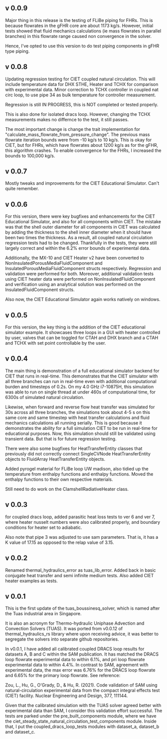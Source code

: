 ## v 0.0.9

Major thing in this release is the testing of FLiBe piping for FHRs. 
This is because flowrates in the gFHR core are about 1173 kg/s. However,
initial tests showed that fluid mechanics calculations (ie mass flowrates 
in parallel branches) in this flowrate range caused non convergence in the 
solver.

Hence, I've opted to use this version to do test piping components in gFHR 
type piping.


## v 0.0.8 

Updating regression testing for CIET coupled natural circulation. This will 
include temperature data for DHX STHE, Heater and TCHX for comparison 
with experimental data. Minor correction to TCHX controller in coupled nat 
circ loop, to use pipe 34 as bulk temperature for controller measurement.

Regression is still IN PROGRESS, this is NOT completed or tested properly.

This is also done for isolated dracs loop. However, changing the TCHX 
measurements makes no differnce to the test, it still passes.

The most important change is change the trait implementation for 
"calculate_mass_flowrate_from_pressure_change". The previous mass flowrate 
iteration bounds were from -10 kg/s to 10 kg/s. This is okay for CIET, but 
for FHRs, which have flowrates about 1200 kg/s as for the gFHR, this algorithm 
crashes. To enable convergence for the FHRs, I increased the bounds to 
100,000 kg/s.

## v 0.0.7

Mostly tweaks and improvements for the CIET Educational Simulator.
Can't quite remember.

## v 0.0.6 

For this version, there were key bugfixes and enhancements 
for the CIET Educational Simulator,
and also for all components within CIET. The mistake was that the
shell outer diameter for all components in CIET was calculated by adding the 
thickness to the shell inner diameter when it should have been two 
times the thickness. As a result, all coupled natural circulation 
regression tests had to be changed. Thankfully in the tests, they were still 
largely correct and within the 6.2% error bounds of experimental data.

Additionally, the MX-10 and CIET Heater v2 have been converted to 
NonInsulatedPorousMediaFluidComponent and InsulatedPorousMediaFluidComponent 
structs respectively. Regression and validation were performed for both.
Moreover, additional validation tests using CIET heater data were 
performed on NonInsulatedFluidComponent and verification using an analytical 
solution was performed on the InsulatedFluidComponent structs. 

Also now, the CIET Educational Simulator again works natively on windows.



## v 0.0.5 

For this version, the key thing is the addition of the CIET educational
simulator example. It showcases three loops in a GUI with heater controlled 
by user, valves that can be toggled for CTAH and DHX branch and a CTAH 
and TCHX with set point controllable by the user.


## v 0.0.4 

The main thing is demonstration of a full educational simulator backend 
for CIET that runs in real-time. This demonstrates that the CIET 
simulator with all three branches can run in real-time even with additional 
computational burden and timesteps of 0.2s. 
On my 4.0 GHz i7-10875H, this simulation was able to run on single 
thread at under 460s of computational time, for 6300s of simulated 
natural circulation. 

Likewise, when forward and reverse flow heat transfer was 
simulated for 30s across all three branches, the simulations took about 4-5 s 
on this same core and same timestep with heat transfer calculations and 
fluid mechanics calculations all running serially. This is good because 
it demonstrates the ability for a full simulation CIET to be run in 
real-time for educational purposes. Now, this simulation should still be 
validated using transient data. But that is for future regression testing.

There were also some bugfixes for HeatTransferEntity classes that previously 
did not correctly connect SingleCVNode HeatTransferEntity objects 
to FluidArray HeatTransferEntity objects.

Added pyrogel material for FLiBe loop UW madison,
also tidied up the temperature from enthalpy functions and 
enthalpy functions. Moved the enthalpy functions to their own 
respective materials. 

Still need to do work on the ClamshellRadiativeHeater class.

## v 0.0.3 

for coupled dracs loop, added parasitic heat loss 
tests to ver 6 and ver 7, where 
heater nusselt numbers were also calibrated properly, and boundary 
conditions for heater set to adiabatic.

Also note that pipe 3 was adjusted to use sam parameters. 
That is, it has a K value of 17.15 as opposed to the relap value of 3.15.


## v 0.0.2 

Renamed thermal_hydraulics_error as tuas_lib_error. Added back in 
basic conjugate heat transfer and semi infinite medium tests. Also 
added CIET heater examples as tests.

## v 0.0.1

This is the first update of the tuas_boussinesq_solver,
which is named after the Tuas industrial area in Singapore.

It is also an acronym for Thermo-hydraulic Uniphase Advection and Convection 
Solvers (TUAS). It was ported from v0.0.12 of thermal_hydraulics_rs library 
where upon receiving advice, it was better to segregate the solvers into 
separate github repositories.

In v0.0.1, I have added all calibrated coupled DRACS loop results 
for datasets A, B and C within the SAM publication. It has matched the 
DRACS loop flowrate experimental data to within 6.1%, and pri loop flowrate 
experimental data to within 4.4%. In contrast to SAM, agreement with 
experimental data, the max error was 6.76% for the DRACS loop flowrate 
and 6.65% for the primary loop flowrate. See reference:

Zou, L., Hu, G., O'Grady, D., & Hu, R. (2021). Code validation of 
SAM using natural-circulation experimental data from the compact integral 
effects test (CIET) facility. Nuclear Engineering and Design, 377, 111144.

Given that the calibrated simulation with the TUAS solver agreed better with 
experimental data than SAM, I consider this validation effort successful.
The tests are parked under the pre_built_components module, where we have 
the ciet_steady_state_natural_circulation_test_components module. Inside that,
I put the coupled_dracs_loop_tests modules with dataset_a, dataset_b 
and dataset_c.
